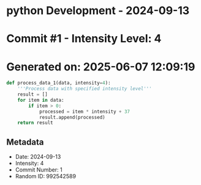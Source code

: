 ﻿# python Development - 2024-09-13
# Commit #1 - Intensity Level: 4
# Generated on: 2025-06-07 12:09:19
```python
def process_data_1(data, intensity=4):
    '''Process data with specified intensity level'''
    result = []
    for item in data:
        if item > 0:
            processed = item * intensity + 37
            result.append(processed)
    return result
```
## Metadata
- Date: 2024-09-13
- Intensity: 4
- Commit Number: 1
- Random ID: 992542589

